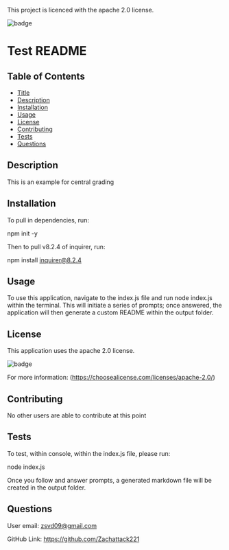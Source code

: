 This project is licenced with the apache 2.0 license.

  <img src="https://img.shields.io/badge/license-apache%202.0-blue" alt="badge" />

  # Test README
  
  ## Table of Contents
  * [Title](#title)
  * [Description](#description)
  * [Installation](#installation)
  * [Usage](#usage)
  * [License](#license)
  * [Contributing](#contributing)
  * [Tests](#tests)
  * [Questions](#questions)
  
  ## Description
  This is an example for central grading
  
  ## Installation 
  To pull in dependencies, run:
  
   npm init -y
  
  Then to pull v8.2.4 of inquirer, run:
  
  npm install inquirer@8.2.4
  
  ## Usage
  To use this application, navigate to the index.js file and run node index.js within the terminal. 
  This will initiate a series of prompts; once answered, the application will then generate a custom README within the output folder. 
  
  ## License
  This application uses the apache 2.0 license.

  <img src="https://img.shields.io/badge/license-apache%202.0-blue" alt="badge" />

  For more information: 
  (https://choosealicense.com/licenses/apache-2.0/)
    
  
  ## Contributing
  No other users are able to contribute at this point
  
  ## Tests
  To test, within console, within the index.js file, please run: 
  
  node index.js 

  Once you follow and answer prompts, a generated markdown file will be created in the output folder.
  
  ## Questions
  User email: zsvd09@gmail.com

  GitHub Link: https://github.com/Zachattack221